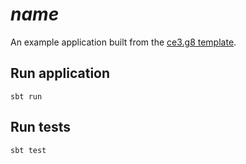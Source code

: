 # $name$

An example application built from the [ce3.g8 template](https://github.com/kubukoz/ce3.g8).

## Run application

```shell
sbt run
```

## Run tests

```shell
sbt test
```
